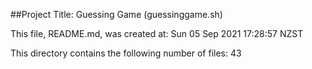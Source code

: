 ##Project Title: Guessing Game (guessinggame.sh)

This file, README.md, was created at: 
Sun 05 Sep 2021 17:28:57 NZST

This directory contains the following number of files:
43
